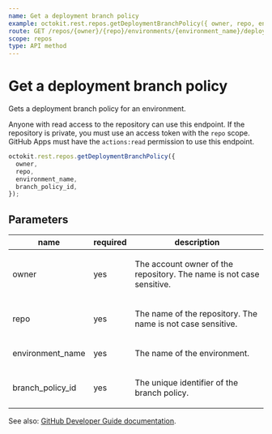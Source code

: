 ```yaml
---
name: Get a deployment branch policy
example: octokit.rest.repos.getDeploymentBranchPolicy({ owner, repo, environment_name, branch_policy_id })
route: GET /repos/{owner}/{repo}/environments/{environment_name}/deployment-branch-policies/{branch_policy_id}
scope: repos
type: API method
---
```


# Get a deployment branch policy

Gets a deployment branch policy for an environment.

Anyone with read access to the repository can use this endpoint. If the repository is private, you must use an access token with the `repo` scope. GitHub Apps must have the `actions:read` permission to use this endpoint.

```js
octokit.rest.repos.getDeploymentBranchPolicy({
  owner,
  repo,
  environment_name,
  branch_policy_id,
});
```

## Parameters

<table>
  <thead>
    <tr>
      <th>name</th>
      <th>required</th>
      <th>description</th>
    </tr>
  </thead>
  <tbody>
    <tr><td>owner</td><td>yes</td><td>

The account owner of the repository. The name is not case sensitive.

</td></tr>
<tr><td>repo</td><td>yes</td><td>

The name of the repository. The name is not case sensitive.

</td></tr>
<tr><td>environment_name</td><td>yes</td><td>

The name of the environment.

</td></tr>
<tr><td>branch_policy_id</td><td>yes</td><td>

The unique identifier of the branch policy.

</td></tr>
  </tbody>
</table>

See also: [GitHub Developer Guide documentation](https://docs.github.com/enterprise-cloud@latest//rest/deployments/branch-policies#get-deployment-branch-policy).
